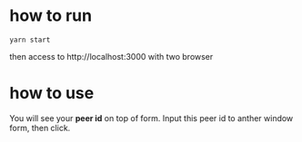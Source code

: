 # how to run

```
yarn start
```

then access to http://localhost:3000 with two browser

# how to use

You will see your **peer id** on top of form. Input this peer id to anther window form, then click.
